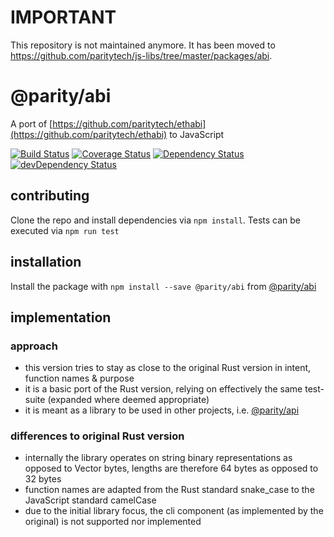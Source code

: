 # IMPORTANT

This repository is not maintained anymore. It has been moved to https://github.com/paritytech/js-libs/tree/master/packages/abi.

# @parity/abi

A port of [https://github.com/paritytech/ethabi](https://github.com/paritytech/ethabi) to JavaScript

[![Build Status](https://travis-ci.org/paritytech/js-abi.svg?branch=master)](https://travis-ci.org/paritytech/js-abi)
[![Coverage Status](https://coveralls.io/repos/github/paritytech/js-abi/badge.svg?branch=master)](https://coveralls.io/github/paritytech/js-abi?branch=master)
[![Dependency Status](https://david-dm.org/paritytech/js-abi.svg)](https://david-dm.org/paritytech/js-abi)
[![devDependency Status](https://david-dm.org/paritytech/js-abi/dev-status.svg)](https://david-dm.org/paritytech/js-abi#info=devDependencies)

## contributing

Clone the repo and install dependencies via `npm install`. Tests can be executed via `npm run test`

## installation

Install the package with `npm install --save @parity/abi` from [@parity/abi](https://www.npmjs.com/package/@parity/abi)


## implementation
### approach

- this version tries to stay as close to the original Rust version in intent, function names & purpose
- it is a basic port of the Rust version, relying on effectively the same test-suite (expanded where deemed appropriate)
- it is meant as a library to be used in other projects, i.e. [@parity/api](https://www.npmjs.com/package/@parity/api)

### differences to original Rust version

- internally the library operates on string binary representations as opposed to Vector bytes, lengths are therefore 64 bytes as opposed to 32 bytes
- function names are adapted from the Rust standard snake_case to the JavaScript standard camelCase
- due to the initial library focus, the cli component (as implemented by the original) is not supported nor implemented
